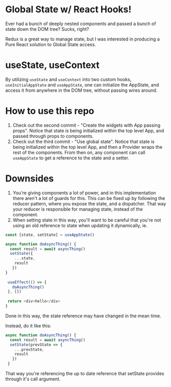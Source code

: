 # Global State w/ React Hooks!
Ever had a bunch of deeply nested components and passed a bunch of state down the DOM tree?
Sucks, right?

Redux is a great way to manage state, but I was interested in producing a Pure React solution to Global State access.

# useState, useContext
By utilizing `useState` and `useContext` into two custom hooks, `useInitialAppState` and `useAppState`, one can initialize the AppState, and access it from anywhere in the DOM tree, without passing wires around.

# How to use this repo
1. Check out the second commit - "Create the widgets with App passing props". Notice that state is being initialized within the top level App, and passed through props to components.
2. Check out the third commit - "Use global state". Notice that state is being initialized within the top level App, and then a Provider wraps the rest of the components. From then on, any component can call `useAppState` to get a reference to the state and a setter.

# Downsides
1. You're giving components a lot of power, and in this implementation there aren't a lot of guards for this. This can be fixed up by following the reducer pattern, where you expose the state, and a dispatcher. That way your reducer is responsible for managing state, instead of the component.
2. When setting state in this way, you'll want to be careful that you're not using an old reference to state when updating it dynamically, ie.

```javascript
const [state, setState] = useAppState()

async function doAsyncThing() {
  const result = await asyncThing()
  setState({
    ...state,
    result
   })
}
 
 useEffect(() => {
   doAsyncThing()
 }, [])
 
 return <div>hello</div>
}
```

Done in this way, the state reference may have changed in the mean time.

Instead, do it like this:
```javascript
async function doAsyncThing() {
  const result = await asyncThing()
  setState(prevState => {
    ...prevState,
    result
   })
 }
```
That way you're referencing the up to date reference that setState provides through it's call argument.
